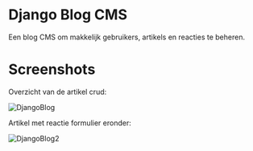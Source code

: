 # Django Blog CMS

Een blog CMS om makkelijk gebruikers, artikels en reacties te beheren.

# Screenshots

Overzicht van de artikel crud:

![DjangoBlog](https://user-images.githubusercontent.com/57816876/84081467-4abdad80-a9de-11ea-85ad-90c5b7b0c8b7.png)

Artikel met reactie formulier eronder:

![DjangoBlog2](https://user-images.githubusercontent.com/57816876/84081497-5a3cf680-a9de-11ea-90c0-40e321c2a7bb.png)
